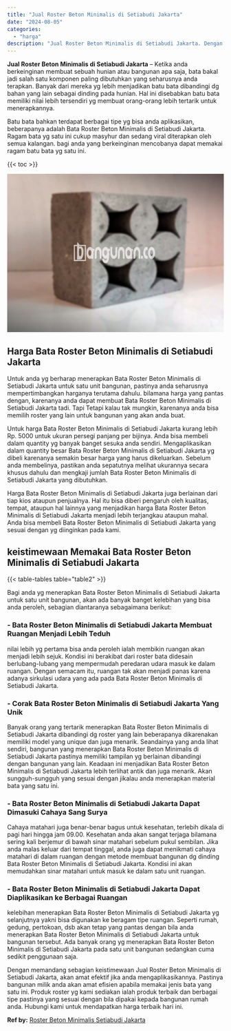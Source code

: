 ```yaml
---
title: "Jual Roster Beton Minimalis di Setiabudi Jakarta"
date: "2024-08-05"
categories: 
  - "harga"
description: "Jual Roster Beton Minimalis di Setiabudi Jakarta. Dengan memandang sebagian keistimewaan Jual Roster Beton Minimalis di Setiabudi Jakarta, akan amat efektif..."
---
```


**Jual Roster Beton Minimalis di Setiabudi Jakarta** – Ketika anda berkeinginan membuat sebuah hunian atau bangunan apa saja, bata bakal jadi salah satu komponen paling dibutuhkan yang seharusnya anda terapkan. Banyak dari mereka yg lebih menjadikan batu bata dibandingi dg bahan yang lain sebagai dinding pada hunian. Hal ini disebabkan batu bata memiliki nilai lebih tersendiri yg membuat orang-orang lebih tertarik untuk menerapkannya.

Batu bata bahkan terdapat berbagai tipe yg bisa anda aplikasikan, beberapanya adalah Bata Roster Beton Minimalis di Setiabudi Jakarta. Ragam bata yg satu ini cukup masyhur dan sedang viral diterapkan oleh semua kalangan. bagi anda yang berkeinginan mencobanya dapat memakai ragam batu bata yg satu ini.

{{< toc >}}

![Jual Roster Beton Minimalis di Setiabudi Jakarta](/images/bata-roster-minimalis-23.png)

## Harga Bata Roster Beton Minimalis di Setiabudi Jakarta

Untuk anda yg berharap menerapkan Bata Roster Beton Minimalis di Setiabudi Jakarta untuk satu unit bangunan, pastinya anda seharusnya mempertimbangkan harganya terutama dahulu. bilamana harga yang pantas dengan, karenanya anda dapat membuat Bata Roster Beton Minimalis di Setiabudi Jakarta tadi. Tapi Tetapi kalau tak mungkin, karenanya anda bisa memilih roster yang lain untuk bangunan yang akan anda buat.

Untuk harga Bata Roster Beton Minimalis di Setiabudi Jakarta kurang lebih Rp. 5000 untuk ukuran persegi panjang per bijinya. Anda bisa membeli dalam quantity yg banyak banget sesuka anda sendiri. Mengaplikasikan dalam quantity besar Bata Roster Beton Minimalis di Setiabudi Jakarta yg dibeli karenanya semakin besar harga yang harus dikeluarkan. Sebelum anda membelinya, pastikan anda sepatutnya melihat ukurannya secara khusus dahulu dan mengkaji jumlah Bata Roster Beton Minimalis di Setiabudi Jakarta yang dibutuhkan.

Harga Bata Roster Beton Minimalis di Setiabudi Jakarta juga berlainan dari tiap kios ataupun penjualnya. Hal itu bisa diberi pengaruh oleh kualitas, tempat, ataupun hal lainnya yang menjadikan harga Bata Roster Beton Minimalis di Setiabudi Jakarta menjadi lebih terjangkau ataupun mahal. Anda bisa membeli Bata Roster Beton Minimalis di Setiabudi Jakarta yang sesuai dengan yg diinginkan pada kami.

## keistimewaan Memakai Bata Roster Beton Minimalis di Setiabudi Jakarta

{{< table-tables table="table2" >}}

Bagi anda yg menerapkan Bata Roster Beton Minimalis di Setiabudi Jakarta untuk satu unit bangunan, akan ada banyak banget kelebihan yang bisa anda peroleh, sebagian diantaranya sebagaimana berikut:

### \- Bata Roster Beton Minimalis di Setiabudi Jakarta Membuat Ruangan Menjadi Lebih Teduh

nilai lebih yg pertama bisa anda peroleh ialah membikin ruangan akan menjadi lebih sejuk. Kondisi ini berakibat dari roster bata didesain berlubang-lubang yang mempermudah peredaran udara masuk ke dalam ruangan. Dengan semacam itu, ruangan tak akan menjadi panas karena adanya sirkulasi udara yang ada pada Bata Roster Beton Minimalis di Setiabudi Jakarta.

### \- Corak Bata Roster Beton Minimalis di Setiabudi Jakarta Yang Unik

Banyak orang yang tertarik menerapkan Bata Roster Beton Minimalis di Setiabudi Jakarta dibandingi dg roster yang lain beberapanya dikarenakan memiliki model yang unique dan juga menarik. Seandainya yang anda lihat sendiri, bangunan yang menerapkan Bata Roster Beton Minimalis di Setiabudi Jakarta pastinya memiliki tampilan yg berlainan dibandingi dengan bangunan yang lain. Keadaan ini menjadikan Bata Roster Beton Minimalis di Setiabudi Jakarta lebih terlihat antik dan juga menarik. Akan sungguh-sungguh yang sesuai dengan jikalau anda menerapkan material bata yang satu ini.

### \- Bata Roster Beton Minimalis di Setiabudi Jakarta Dapat Dimasuki Cahaya Sang Surya

Cahaya matahari juga benar-benar bagus untuk kesehatan, terlebih dikala di pagi hari hingga jam 09.00. Kesehatan anda akan sangat terjaga bilamana sering kali berjemur di bawah sinar matahari sebelum pukul sembilan. Jika anda malas keluar dari tempat tinggal, anda juga dapat menikmati cahaya matahari di dalam ruangan dengan metode membuat bangunan dg dinding Bata Roster Beton Minimalis di Setiabudi Jakarta. Kondisi ini akan memudahkan sinar matahari untuk masuk ke dalam satu unit ruangan.

### \- Bata Roster Beton Minimalis di Setiabudi Jakarta Dapat Diaplikasikan ke Berbagai Ruangan

kelebihan menerapkan Bata Roster Beton Minimalis di Setiabudi Jakarta yg selanjutnya yakni bisa digunakan ke beragam tipe ruangan. Seperti rumah, gedung, pertokoan, dsb akan tetap yang pantas dengan bila anda menerapkan Bata Roster Beton Minimalis di Setiabudi Jakarta untuk bangunan tersebut. Ada banyak orang yg menerapkan Bata Roster Beton Minimalis di Setiabudi Jakarta pada satu unit bangunan sedangkan cuma sedikit penggunaan saja.

Dengan memandang sebagian keistimewaan Jual Roster Beton Minimalis di Setiabudi Jakarta, akan amat efektif jika anda mengaplikasikannya. Pastinya bangunan milik anda akan amat efisien apabila memakai jenis bata yang satu ini. Produk roster yg kami sediakan ialah produk terbaik dan berbagai tipe pastinya yang sesuai dengan bila dipakai kepada bangunan rumah anda. Hubungi kami untuk mendapatkan harga terbaik hari ini.

**Ref by:** [Roster Beton Minimalis Setiabudi Jakarta](https://id.wikipedia.org/wiki/Roster)

